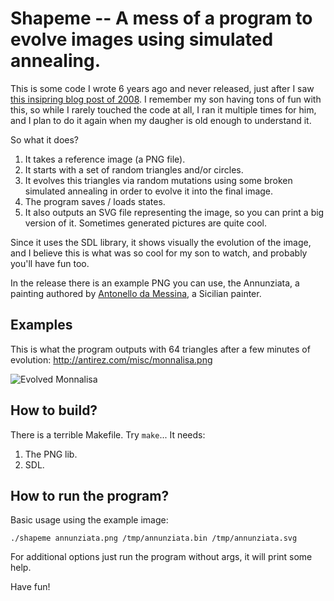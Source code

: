 Shapeme -- A mess of a program to evolve images using simulated annealing.
===

This is some code I wrote 6 years ago and never released, just after I saw [this insipring blog post of 2008](http://rogeralsing.com/2008/12/07/genetic-programming-evolution-of-mona-lisa/). I remember my son having tons of fun with this, so while I rarely touched the code at all, I ran it multiple times for him, and I plan to do it again when my daugher is old enough to understand it.

So what it does?
1. It takes a reference image (a PNG file).
2. It starts with a set of random triangles and/or circles.
3. It evolves this triangles via random mutations using some broken simulated annealing in order to evolve it into the final image.
4. The program saves / loads states.
5. It also outputs an SVG file representing the image, so you can print a big version of it. Sometimes generated pictures are quite cool.

Since it uses the SDL library, it shows visually the evolution of the image, and I believe this is what was so cool for my son to watch, and probably you'll have fun too.

In the release there is an example PNG you can use, the Annunziata, a painting authored by [Antonello da Messina](http://en.wikipedia.org/wiki/Antonello_da_Messina), a Sicilian painter.

Examples
---

This is what the program outputs with 64 triangles after a few minutes of evolution: http://antirez.com/misc/monnalisa.png

![Evolved Monnalisa](http://antirez.com/misc/monnalisa.png "64 triangles Monnalisa")

How to build?
---

There is a terrible Makefile. Try `make`... It needs:

1. The PNG lib.
2. SDL.

How to run the program?
---

Basic usage using the example image:

    ./shapeme annunziata.png /tmp/annunziata.bin /tmp/annunziata.svg

For additional options just run the program without args, it will print some help.

Have fun!
